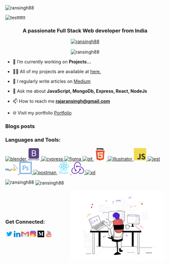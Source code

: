 
<p align="left"> <img src="https://komarev.com/ghpvc/?username=ransingh88&label=Profile%20views&color=0e75b6&style=flat" alt="ransingh88" /> </p>

![testttttt](https://user-images.githubusercontent.com/33107551/141144544-2e45dae3-4ed1-4c61-a861-7ef3af43238a.png)
<!-- <h1 align="center">Hi 👋, I'm Debasish Ransingh</h1> -->
<h3 align="center">A passionate Full Stack Web developer from India</h3>



<p align="center"> <a href="https://github.com/ryo-ma/github-profile-trophy"><img src="https://github-profile-trophy.vercel.app/?username=ransingh88" alt="ransingh88" /></a> </p>
<p align="center"><img align="center" src="https://github-readme-streak-stats.herokuapp.com/?user=ransingh88&" alt="ransingh88" /></p>





- 🔭 I’m currently working on **Projects...**

- 👨‍💻 All of my projects are available at [here.](https://github.com/Ransingh88/projects)

- 📝 I regularly write articles on [Medium](https://medium.com/me/stories/public)

- 💬 Ask me about **JavaScript, MongoDb, Express, React, NodeJs**

- 📫 How to reach me **rajaransingh@gmail.com**

- 🌐 Visit my portfolio [Portfolio](https://dransingh.netlify.app/)

### Blogs posts
<!-- BLOG-POST-LIST:START -->
<!-- BLOG-POST-LIST:END -->



<h3 align="left">Languages and Tools:</h3>
<p align="left"> <a href="https://www.blender.org/" target="_blank"> <img src="https://download.blender.org/branding/community/blender_community_badge_white.svg" alt="blender" width="40" height="40"/> </a> <a href="https://getbootstrap.com" target="_blank"> <img src="https://raw.githubusercontent.com/devicons/devicon/master/icons/bootstrap/bootstrap-plain-wordmark.svg" alt="bootstrap" width="40" height="40"/> </a> <a href="https://www.cypress.io" target="_blank"> <img src="https://raw.githubusercontent.com/simple-icons/simple-icons/6e46ec1fc23b60c8fd0d2f2ff46db82e16dbd75f/icons/cypress.svg" alt="cypress" width="40" height="40"/> </a> <a href="https://www.figma.com/" target="_blank"> <img src="https://www.vectorlogo.zone/logos/figma/figma-icon.svg" alt="figma" width="40" height="40"/> </a> <a href="https://git-scm.com/" target="_blank"> <img src="https://www.vectorlogo.zone/logos/git-scm/git-scm-icon.svg" alt="git" width="40" height="40"/> </a> <a href="https://www.w3.org/html/" target="_blank"> <img src="https://raw.githubusercontent.com/devicons/devicon/master/icons/html5/html5-original-wordmark.svg" alt="html5" width="40" height="40"/> </a> <a href="https://www.adobe.com/in/products/illustrator.html" target="_blank"> <img src="https://www.vectorlogo.zone/logos/adobe_illustrator/adobe_illustrator-icon.svg" alt="illustrator" width="40" height="40"/> </a> <a href="https://developer.mozilla.org/en-US/docs/Web/JavaScript" target="_blank"> <img src="https://raw.githubusercontent.com/devicons/devicon/master/icons/javascript/javascript-original.svg" alt="javascript" width="40" height="40"/> </a> <a href="https://jestjs.io" target="_blank"> <img src="https://www.vectorlogo.zone/logos/jestjsio/jestjsio-icon.svg" alt="jest" width="40" height="40"/> </a> <a href="https://www.mysql.com/" target="_blank"> <img src="https://raw.githubusercontent.com/devicons/devicon/master/icons/mysql/mysql-original-wordmark.svg" alt="mysql" width="40" height="40"/> </a> <a href="https://www.photoshop.com/en" target="_blank"> <img src="https://raw.githubusercontent.com/devicons/devicon/master/icons/photoshop/photoshop-line.svg" alt="photoshop" width="40" height="40"/> </a> <a href="https://postman.com" target="_blank"> <img src="https://www.vectorlogo.zone/logos/getpostman/getpostman-icon.svg" alt="postman" width="40" height="40"/> </a> <a href="https://reactjs.org/" target="_blank"> <img src="https://raw.githubusercontent.com/devicons/devicon/master/icons/react/react-original-wordmark.svg" alt="react" width="40" height="40"/> </a> <a href="https://redux.js.org" target="_blank"> <img src="https://raw.githubusercontent.com/devicons/devicon/master/icons/redux/redux-original.svg" alt="redux" width="40" height="40"/> </a> <a href="https://www.adobe.com/products/xd.html" target="_blank"> <img src="https://cdn.worldvectorlogo.com/logos/adobe-xd.svg" alt="xd" width="40" height="40"/> </a> </p>

<p><img align="left" src="https://github-readme-stats.vercel.app/api/top-langs?username=ransingh88&show_icons=true&locale=en&layout=compact" alt="ransingh88" /></p>

<p>&nbsp;<img align="center" src="https://github-readme-stats.vercel.app/api?username=ransingh88&show_icons=true&locale=en" alt="ransingh88" /></p>



<p align="right"><img align="right" src="https://github.com/Ransingh88/Ransingh88/blob/main/pixeltrue-web-development-1.png" alt="ransingh88" width="300px"/></p><br/>
<br/><br/><br/>
<h3 align="left">Get Connected:</h3>
<a href="https://twitter.com/ransingh88" target="_blank"><img align="left" src="https://github.com/Ransingh88/Ransingh88/blob/main/icons8-twitter.gif" alt="debasishransingh" width="25px" /></a>
<a href="https://linkedin.com/in/debasish-ransingh-612437154" target="_blank"><img align="left" src="https://github.com/Ransingh88/Ransingh88/blob/main/icons8-linkedin-2.gif" alt="debasishransingh" width="25px" /></a>
<a href="https://mail.google.com/mail/u/0/?tab=rm&ogbl#inbox?compose=CllgCJNqLHZLdHcsNppxDXDkrCGlnkVcMgzPBQPGwFHgkBjmSLBTPBzZzQLCfWpLfknGHsWDTLV" target="_blank"><img align="left" src="https://github.com/Ransingh88/Ransingh88/blob/main/icons8-gmail-logo.gif" alt="debasishransingh" width="25px" /></a>
<a href="https://instagram.com/d.ransingh88" target="blank"><img align="left" src="https://github.com/Ransingh88/Ransingh88/blob/main/icons8-instagram.gif" alt="debasishransingh" width="25px" /></a>
<a href="https://medium.com/@d_ransingh88" target="blank"><img align="left" src="https://github.com/Ransingh88/Ransingh88/blob/main/icons8-medium-monogram.gif" alt="debasishransigh" width="25px" /></a>
<a href="https://www.youtube.com/c/https://www.youtube.com/channel/uc9bqampdiybsx5zcpcbrnnw/featured" target="blank"><img align="left" src="https://github.com/Ransingh88/Ransingh88/blob/main/icons8-youtube-logo.gif" width="25px" /></a>
<br />

<!---
Ransingh88/Ransingh88 is a ✨ special ✨ repository because its `README.md` (this file) appears on your GitHub profile.
You can click the Preview link to take a look at your changes.
--->
